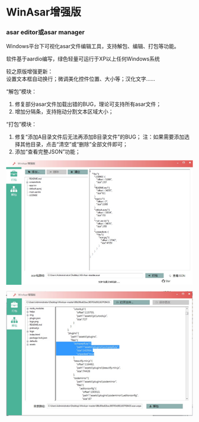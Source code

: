 # WinAsar增强版  
### asar editor或asar manager  

Windows平台下可视化asar文件编辑工具，支持解包、编辑、打包等功能。

软件基于aardio编写，绿色轻量可运行于XP以上任何Windows系统  

较之原版增强更新：  
设置文本框自动换行；微调美化控件位置、大小等；汉化文字……  

“解包”模块：
1. 修复部分asar文件加载出错的BUG，理论可支持所有asar文件；
2. 增加分隔条，支持拖动分割文本区域大小；

“打包”模块：
1. 修复“添加A目录文件后无法再添加B目录文件”的BUG；
注：如果需要添加选择其他目录，点击“清空”或“删除”全部文件即可；
2. 添加“查看完整JSON”功能；  

![asar打包](https://github.com/playGitboy/WinAsar/blob/master/screenshots/asar%E6%89%93%E5%8C%85.jpg)  

![asar解包](https://github.com/playGitboy/WinAsar/blob/master/screenshots/asar%E8%A7%A3%E5%8C%85.jpg)
